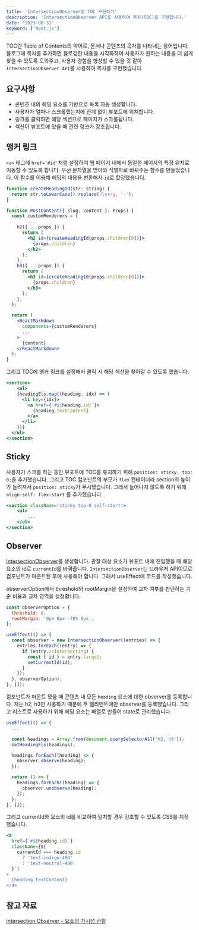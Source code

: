 ```yaml
---
title: 'IntersectionObserver로 TOC 구현하기'
description: 'IntersectionObserver API를 사용하여 목차(TOC)를 구현합니다.'
date: '2023-08-31'
keyword: ['Next.js']
---
```


TOC란 Table of Contents의 약어로, 문서나 콘텐츠의 목차를 나타내는 용어입니다. 블로그에 목차를 추가하면 블로깅한 내용을 시각화하여 사용자가 원하는 내용을 더 쉽게 찾을 수 있도록 도와주고, 사용자 경험을 향상할 수 있을 것 같아 `IntersectionObserver API`를 사용하여 목차를 구현했습니다.

## 요구사항

- 콘텐츠 내의 헤딩 요소를 기반으로 목록 자동 생성합니다.
- 사용자가 얼마나 스크롤했는지에 관계 없이 뷰포트에 위치합니다.
- 링크를 클릭하면 해당 섹션으로 페이지가 스크롤됩니다.
- 섹션이 뷰포트에 있을 때 관련 링크가 강조됩니다.

## 앵커 링크

`<a>` 태그에 `href='#id'`처럼 설정하여 웹 페이지 내에서 동일한 페이지의 특정 위치로 이동할 수 있도록 합니다. 우선 문자열을 받아와 식별자로 바꿔주는 함수를 만들었습니다. 이 함수를 이용해 헤딩의 내용을 변환해서 `id`로 할당했습니다.

```jsx
function createHeadingId(str: string) {
  return str.toLowerCase().replace(/\s+/g, '-');
}
```

```jsx
function PostContent({ slug, content }: Props) {
  const customRenderers = {
		...
    h2({ ...props }) {
      return (
        <h2 id={createHeadingId(props.children[0])}>
          {props.children}
        </h2>
      );
    },
    h3({ ...props }) {
      return (
        <h3 id={createHeadingId(props.children[0])}>
          {props.children}
        </h3>
      );
    },
  };

  return (
    <ReactMarkdown
      components={customRenderers}
      ...
    >
      {content}
    </ReactMarkdown>
  );
}
```

그리고 TOC에 앵커 링크를 설정해서 클릭 시 해당 섹션을 찾아갈 수 있도록 했습니다.

```jsx
<section>
	<ul>
    {headingEls.map((heading, idx) => (
      <li key={idx}>
        <a href={`#${heading.id}`}>
          {heading.textContent}
        </a>
      </li>
    ))}
  </ul>
</section>
```

## Sticky

사용자가 스크롤 하는 동안 뷰포트에 TOC를 유지하기 위해 `position: sticky; top: 0;`을 추가했습니다. 그리고 TOC 컴포넌트의 부모가 `flex` 컨테이너라 section의 높이가 늘려져서 `position: sticky`가 무시됐습니다. 그래서 늘어나지 않도록 하기 위해 `align-self: flex-start` 를 추가했습니다.

```jsx
<section className='sticky top-0 self-start'>
	<ul>
		...
	</ul>
</section>
```

## Observer

[IntersectionObserver](https://developer.mozilla.org/en-US/docs/Web/API/IntersectionObserver)를 생성합니다. 관찰 대상 요소가 뷰포트 내에 진입했을 때 해당 요소의 id로 `currentId`를 바꿔줍니다. `IntersectionObserver`는 브라우저 API이므로 컴포넌트가 마운트된 후에 사용해야 합니다. 그래서 useEffect에 코드를 작성했습니다.

observerOption에서 threshold와 rootMargin을 설정하여 교차 여부를 판단하는 기준 비율과 교차 영역을 설정합니다.

```jsx
const observerOption = {
  threshold: 0,
  rootMargin: '0px 0px -70% 0px',
}; 

useEffect(() => {
  const observer = new IntersectionObserver((entries) => {
    entries.forEach((entry) => {
      if (entry.isIntersecting) {
        const { id } = entry.target;
        setCurrentId(id);
      }
    });
  }, observerOption);
}, []);
```

컴포넌트가 마운트 됐을 때 콘텐츠 내 모든 `heading` 요소에 대한 observer를 등록합니다. 저는 h2, h3만 사용하기 때문에 두 엘리먼트에만 observer를 등록했습니다. 그리고 리스트로 사용하기 위해 헤딩 요소는 배열로 만들어 state로 관리했습니다.

```jsx
useEffect(() => {
  ...

  const headings = Array.from(document.querySelectorAll('h2, h3'));
  setHeadingEls(headings);

  headings.forEach((heading) => {
    observer.observe(heading);
  });

  return () => {
    headings.forEach((heading) => {
      observer.unobserve(heading);
    });
  };
}, []);

```

그리고 currentId와 요소의 id를 비교하여 일치할 경우 강조할 수 있도록 CSS를 지정했습니다.

```jsx
<a
  href={`#${heading.id}`}
  className={${
    currentId === heading.id
      ? 'text-indigo-400'
      : 'text-neutral-400'
  }`}
>
  {heading.textContent}
</a>
```

## 참고 자료

[Intersection Observer - 요소의 가시성 관찰](https://heropy.blog/2019/10/27/intersection-observer/)